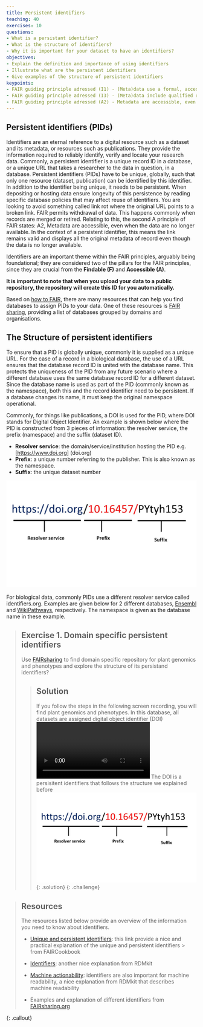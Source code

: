 ```yaml
---
title: Persistent identifiers
teaching: 40
exercises: 10
questions:
- What is a persistant identifier?
- What is the structure of identifiers?
- Why it is important for your dataset to have an identifiers?
objectives:
- Explain the definition and importance of using identifiers
- Illustrate what are the persistent identifiers
- Give examples of the structure of persistent identifiers
keypoints:
- FAIR guiding principle adressed (I1) - (Meta)data use a formal, accessible, shared, and broadly applicable language for knowledge representation
- FAIR guiding principle adressed (I3) - (Meta)data include qualified references to other (meta)data
- FAIR guiding principle adressed (A2) - Metadata are accessible, even when the data are no longer available
--- 
```


## Persistent identifiers (PIDs)

Identifiers are an eternal reference to a digital resource such as a dataset and its metadata, or resources such as publications. They provide the information required to reliably identify, verify and locate your research data. Commonly, a persistent identifier is a unique record ID in a database, or a unique URL that takes a researcher to the data in question, in a database.
Persistent identifiers (PIDs) have to be unique, globally, such that only one resource (dataset, publication) can be identified by this identifier.  In addition to the identifier being unique, it needs to be persistent.  When depositing or hosting data ensure longevity of this persistence by reading specific database policies that may affect reuse of identifiers.  You are looking to avoid something called link rot where the original URL points to a broken link. 
FAIR permits withdrawal of data.  This happens commonly when records are merged or retired.  Relating to this, the second A principle of FAIR states: A2, Metadata are accessible, even when the data are no longer available.  In the context of a persistent identifier, this means the link remains valid and displays all the original metadata of record even though the data is no longer available.
  

Identifiers are an important theme within the FAIR principles, arguably being foundational; they are considered two of the pillars for the FAIR principles, since they are crucial from the **Findable (F)** and **Accessible (A)**.

**It is important to note that when you upload your data to a public repository, the repository will create this ID for you automatically.**

Based on [how to FAIR](https://howtofair.dk/how-to-fair/persistent-identifiers/), there are many resources that can help you find databases to assign PIDs to your data. One of these resources is [FAIR sharing](https://fairsharing.org), providing a list of databases grouped by domains and organisations.

## The Structure of persistent identifiers

To ensure that a PID is globally unique, commonly it is supplied as a unique URL.  For the case of a record in a biological database, the use of a URL ensures that the database record ID is united with the database name.  This protects the uniqueness of the PID from any future scenario where a different database uses the same database record ID for a different dataset.  Since the database name is used as part of the PID (commonly known as the namespace), both this and the record identifier need to be persistent.  If a database changes its name, it must keep the original namespace operational.

Commonly, for things like publications, a DOI is used for the PID, where DOI stands for Digital Object Identifier.  An example is shown below where the PID is constructed from 3 pieces of information: the resolver service, the prefix (namespace) and the suffix (dataset ID).

- **Resolver service**: the domain/service/institution hosting the PID e.g. [https://www.doi.org] (doi.org)
- **Prefix**:  a unique number referring to the publisher.  This is also known as the namespace.
- **Suffix**: the unique dataset number

![(I have created this image so please let me know if you want to change it) The structure of persistent identifiers as in DOI, In the prefix, you can see that first part of prefix represent DOI directory and the following number is publisher. Suffix is unique under its unique prefix](../fig/img18.jpg)

For biological data, commonly PIDs use a different resolver service called identifiers.org.  Examples are given below for 2 different databases, [Ensembl](https://www.ensembl.org/Mus_musculus/Gene/Summary?g=ENSMUSG00000031887;r=8:105984918-105991241) and [WikiPathways](https://www.wikipathways.org/instance/WP1243_r89985), respectively.  The namespace is given as the database name in these example.


> ## Exercise 1. Domain specific persistent identifiers
> Use [FAIRsharing](https://fairsharing.org) to find domain specific repository for plant genomics and phenotypes and explore the structure of its persistand identifiers?
>> ## Solution
>> If you follow the steps in the following screen recording, you will find plant genomics and phenotypes. In this database, all datasets are assigned digital object identifier (DOI)
>> <video src="../fig/vid1.mp4" controls="controls" style="max-width: 730px;">
>> </video>
>> The DOI is a persisitent identifiers that follows the structure we explained before
>> ![DOI is assigned to plant gene datasets](../fig/img18.jpg)
> {: .solution}
{: .challenge}

> ## Resources
> The resources listed below provide an overview of the information you need to know about identifiers.
> - [Unique and persistent identifiers](https://faircookbook.elixir-europe.org/content/recipes/findability/identifiers.html): this link provide a nice and practical explanation of the unique and persistent identifiers > from FAIRCookbook 
> 
> - [Identifiers](https://rdmkit.elixir-europe.org/identifiers.html): another nice explanation from RDMkit
> 
> - [Machine actionability](https://rdmkit.elixir-europe.org/machine_actionability): identifiers are also 
> important for machine readability, a nice explanation from RDMkit that describes machine readability
> 
> - Examples and explanation of different identifiers from [FAIRsharing.org](https://fairsharing.org/search?recordType=identifier_schema)

{: .callout}


